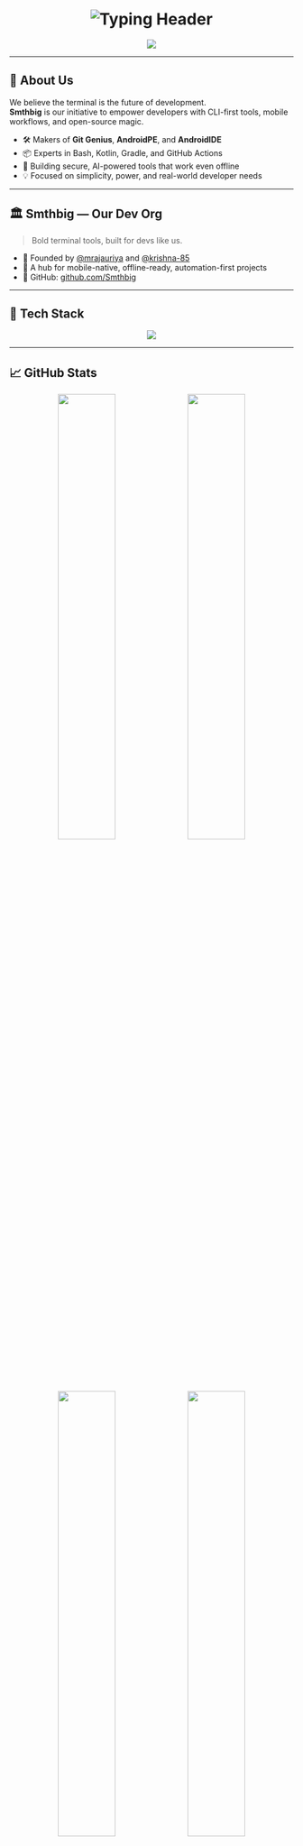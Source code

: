 <!-- PROFILE README START -->

<h1 align="center">
  <img src="https://readme-typing-svg.herokuapp.com?font=Fira+Code&weight=700&size=28&pause=1000&center=true&vCenter=true&width=1000&lines=Hi+%F0%9F%91%8B+We'\''re+Mohan+Sharma+%26+Krishna+Chauhan;Builders+of+Smthbig+%7C+Terminal-first+Dev+Tools+%F0%9F%94%A5;Crafting+CLIs+%7C+Mobile+IDEs+%7C+Dev+Automation" alt="Typing Header" />
</h1>

<p align="center">
  <img src="https://capsule-render.vercel.app/api?type=waving&color=gradient&height=200&section=header&text=Something%20Big%20🚀&fontSize=40&fontAlignY=35&desc=Dev%20%7C%20krishna%20%7C%20Mohan&descAlignY=55&animation=twinkling" />
</p>

---

## 🚀 About Us

We believe the terminal is the future of development.  
**Smthbig** is our initiative to empower developers with CLI-first tools, mobile workflows, and open-source magic.

- 🛠️ Makers of **Git Genius**, **AndroidPE**, and **AndroidIDE**  
- 📦 Experts in Bash, Kotlin, Gradle, and GitHub Actions  
- 🔐 Building secure, AI-powered tools that work even offline  
- 💡 Focused on simplicity, power, and real-world developer needs

---

## 🏛️ Smthbig — Our Dev Org

> Bold terminal tools, built for devs like us.

- 🚀 Founded by [@mrajauriya](https://github.com/mrajauriya) and [@krishna-85](https://github.com/krishna-85)  
- 🌱 A hub for mobile-native, offline-ready, automation-first projects  
- 📌 GitHub: [github.com/Smthbig](https://github.com/Smthbig)

---

## 🧰 Tech Stack

<p align="center">
  <img src="https://skillicons.dev/icons?i=bash,kotlin,java,androidstudio,git,github,linux,vim,gradle,regex,githubactions,figma" />
</p>

---

## 📈 GitHub Stats

<p align="center">
  <img src="https://github-readme-stats.vercel.app/api?username=mrajauriya&show_icons=true&theme=tokyonight&count_private=true&hide_border=true" width="45%" />
  <img src="https://github-readme-stats.vercel.app/api?username=Krishna-85&show_icons=true&theme=tokyonight&count_private=true&hide_border=true" width="45%" />
</p>

<p align="center">
  <img src="https://streak-stats.demolab.com/?user=mrajauriya&theme=tokyonight&hide_border=true" width="45%" />
  <img src="https://streak-stats.demolab.com/?user=Krishna-85&theme=tokyonight&hide_border=true" width="45%" />
</p>

---


## 🔧 What We're Building

- 💻 Terminal-first Android Dev Tools  
- 🤖 AI-assisted GitHub & Bash utilities  
- 🔄 CI/CD pipelines that work offline  
- 🧩 Custom mobile development environments  
- 🔐 Secure Git authentication with PATs

---

## 💡 Dev Quote

<p align="center">
  <img src="https://readme-typing-svg.demolab.com?font=Fira+Code&weight=700&size=24&pause=2000&color=00F5FF&center=true&vCenter=true&width=600&lines=Code+like+a+human.;Automate+like+a+machine.;Share+like+an+open-sourcer." />
</p>

---



## 📬 Let’s Connect

<p align="center">
  <a href="https://github.com/mrajauriya" target="_blank" rel="noopener noreferrer">
    <img src="https://img.shields.io/badge/Mohan%20Sharma-181717?style=for-the-badge&logo=github&logoColor=white" alt="GitHub Mohan Sharma" />
  </a>
  <a href="https://github.com/Krishna-85" target="_blank" rel="noopener noreferrer">
    <img src="https://img.shields.io/badge/Krishna%20Chauhan-181717?style=for-the-badge&logo=github&logoColor=white" alt="GitHub Krishna Chauhan" />
  </a>
  <a href="https://github.com/Smthbig" target="_blank" rel="noopener noreferrer">
    <img src="https://img.shields.io/badge/Smthbig%20Org-000000?style=for-the-badge&logo=github&logoColor=white" alt="GitHub Organization Smthbig" />
  </a>
</p>
---

<p align="center">
  <em>Thanks for visiting — let’s make something legendary at <strong>Smthbig</strong>.</em><br />
  <img src="https://img.shields.io/badge/CLI4Life-00F5FF?style=flat-square&logo=gnubash&logoColor=white" alt="CLI4Life badge" />
  <img src="https://img.shields.io/badge/AndroidDev-3DDC84?style=flat-square&logo=android&logoColor=white" alt="Android Developer badge" />
  <img src="https://img.shields.io/badge/OpenSourceAlways-181717?style=flat-square&logo=github&logoColor=white" alt="Open Source badge" />
</p>

<div align="center">
  <img src="https://capsule-render.vercel.app/api?type=waving&color=gradient&height=120&section=footer" width="100%" />
</div>
<!-- PROFILE README END -->
